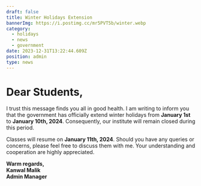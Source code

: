 ```yaml
---
draft: false
title: Winter Holidays Extension
bannerImg: https://i.postimg.cc/mr5PVT5b/winter.webp
category:
  - holidays
  - news
  - government
date: 2023-12-31T13:22:44.609Z
position: admin
type: news
---
```


# Dear Students,

I trust this message finds you all in good health. I am writing to inform you that the government has officially extend winter holidays from **January 1st** to **January 10th, 2024**. Consequently, our institute will remain closed during this period.

Classes will resume on **January 11th, 2024**. Should you have any queries or concerns, please feel free to discuss them with me. Your understanding and cooperation are highly appreciated.

**Warm regards,**<br>
**Kanwal Malik**<br>
**Admin Manager**

